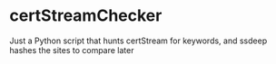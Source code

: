 # certStreamChecker
Just a Python script that hunts certStream for keywords, and ssdeep hashes the sites to compare later
